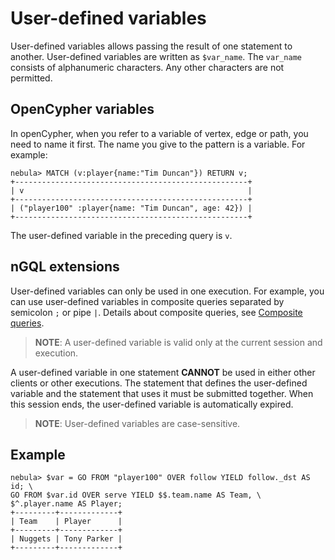 # User-defined variables

User-defined variables allows passing the result of one statement to another. User-defined variables are written as `$var_name`. The `var_name` consists of alphanumeric characters. Any other characters are not permitted.

## OpenCypher variables

In openCypher, when you refer to a variable of vertex, edge or path, you need to name it first. The name you give to the pattern is a variable. For example:

```ngql
nebula> MATCH (v:player{name:"Tim Duncan"}) RETURN v;
+----------------------------------------------------+
| v                                                  |
+----------------------------------------------------+
| ("player100" :player{name: "Tim Duncan", age: 42}) |
+----------------------------------------------------+
```

The user-defined variable in the preceding query is `v`.

## nGQL extensions

User-defined variables can only be used in one execution. For example, you can use user-defined variables in composite queries separated by semicolon `;` or pipe `|`. Details about composite queries, see [Composite queries](1.composite-queries.md).

> **NOTE**: A user-defined variable is valid only at the current session and execution.

A user-defined variable in one statement **CANNOT** be used in either other clients or other executions. The statement that defines the user-defined variable and the statement that uses it must be submitted together. When this session ends, the user-defined variable is automatically expired.

> **NOTE**: User-defined variables are case-sensitive.

## Example

```ngql
nebula> $var = GO FROM "player100" OVER follow YIELD follow._dst AS id; \
GO FROM $var.id OVER serve YIELD $$.team.name AS Team, \
$^.player.name AS Player;
+---------+-------------+
| Team    | Player      |
+---------+-------------+
| Nuggets | Tony Parker |
+---------+-------------+
```


